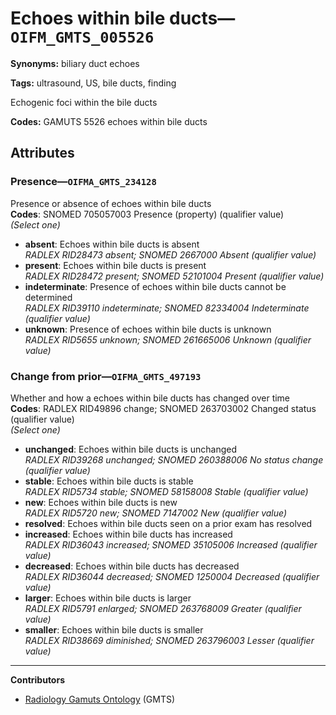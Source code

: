 # Echoes within bile ducts—`OIFM_GMTS_005526`

**Synonyms:** biliary duct echoes

**Tags:** ultrasound, US, bile ducts, finding

Echogenic foci within the bile ducts

**Codes:** GAMUTS 5526 echoes within bile ducts

## Attributes

### Presence—`OIFMA_GMTS_234128`

Presence or absence of echoes within bile ducts  
**Codes**: SNOMED 705057003 Presence (property) (qualifier value)  
*(Select one)*

- **absent**: Echoes within bile ducts is absent  
_RADLEX RID28473 absent; SNOMED 2667000 Absent (qualifier value)_
- **present**: Echoes within bile ducts is present  
_RADLEX RID28472 present; SNOMED 52101004 Present (qualifier value)_
- **indeterminate**: Presence of echoes within bile ducts cannot be determined  
_RADLEX RID39110 indeterminate; SNOMED 82334004 Indeterminate (qualifier value)_
- **unknown**: Presence of echoes within bile ducts is unknown  
_RADLEX RID5655 unknown; SNOMED 261665006 Unknown (qualifier value)_

### Change from prior—`OIFMA_GMTS_497193`

Whether and how a echoes within bile ducts has changed over time  
**Codes**: RADLEX RID49896 change; SNOMED 263703002 Changed status (qualifier value)  
*(Select one)*

- **unchanged**: Echoes within bile ducts is unchanged  
_RADLEX RID39268 unchanged; SNOMED 260388006 No status change (qualifier value)_
- **stable**: Echoes within bile ducts is stable  
_RADLEX RID5734 stable; SNOMED 58158008 Stable (qualifier value)_
- **new**: Echoes within bile ducts is new  
_RADLEX RID5720 new; SNOMED 7147002 New (qualifier value)_
- **resolved**: Echoes within bile ducts seen on a prior exam has resolved  
- **increased**: Echoes within bile ducts has increased  
_RADLEX RID36043 increased; SNOMED 35105006 Increased (qualifier value)_
- **decreased**: Echoes within bile ducts has decreased  
_RADLEX RID36044 decreased; SNOMED 1250004 Decreased (qualifier value)_
- **larger**: Echoes within bile ducts is larger  
_RADLEX RID5791 enlarged; SNOMED 263768009 Greater (qualifier value)_
- **smaller**: Echoes within bile ducts is smaller  
_RADLEX RID38669 diminished; SNOMED 263796003 Lesser (qualifier value)_

---

**Contributors**

- [Radiology Gamuts Ontology](https://gamuts.net/) (GMTS)